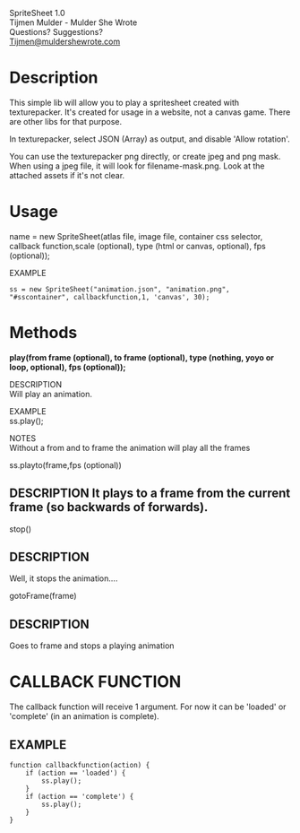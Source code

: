 SpriteSheet 1.0  
Tijmen Mulder - Mulder She Wrote  
Questions? Suggestions?  
Tijmen@muldershewrote.com  

Description
==============
This simple lib will allow you to play a spritesheet created with texturepacker.
It's created for usage in a website, not a canvas game. There are other libs for that purpose.

In texturepacker, select JSON (Array) as output, and disable 'Allow rotation'.

You can use the texturepacker png directly, or create jpeg and png mask.
When using a jpeg file, it will look for filename-mask.png. Look at the attached assets if it's not clear.

Usage
==============
name = new SpriteSheet(atlas file, image file, container css selector, callback function,scale (optional), type (html or canvas, optional), fps (optional));

EXAMPLE

	ss = new SpriteSheet("animation.json", "animation.png", "#sscontainer", callbackfunction,1, 'canvas', 30);



Methods
==============
**play(from frame (optional), to frame (optional), type (nothing, yoyo or loop, optional), fps (optional));**

DESCRIPTION  
Will play an animation.

EXAMPLE  
ss.play(); 

NOTES  
Without a from and to frame the animation will play all the frames

ss.playto(frame,fps (optional))

DESCRIPTION
It plays to a frame from the current frame (so backwards of forwards).
--------------
stop()

DESCRIPTION
--------------
Well, it stops the animation....

gotoFrame(frame)

DESCRIPTION
--------------
Goes to frame and stops a playing animation

CALLBACK FUNCTION
==============

The callback function will receive 1 argument. For now it can be 'loaded' or 'complete' (in an animation is complete).

EXAMPLE
--------------
	function callbackfunction(action) {
		if (action == 'loaded') {
			ss.play();
		}
		if (action == 'complete') {
			ss.play();	
		}
	}